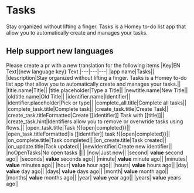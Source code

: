 # Tasks

Stay organized without lifting a finger. Tasks is a Homey to-do list app that allow you to automatically create and manages your tasks.

## Help support new languages
Please create a pr with a new translation for the following items
|Key|EN Text|{new language key} Text
|---|---|---|
|app name|Tasks||
|description|Stay organized without lifting a finger. Tasks is a Homey to-do list app that allow you to automatically create and manages your tasks.||
|title.name|Title||
|title.placeholder|Type a Title||
|newtitle.name|New Title||
|oldtitle.name|Old Title||
|identifier.name|Identifier||
|identifier.placeholder|Pick or type||
|complete_all.title|Complete all tasks||
|complete_task.title|Complete task||
|create_task.title|Create Task||
|create_task.titleFormatted|Create [[identifier]] Task with [[title]]||
|create_task.hint|Identifiers allow you to remove or overwride tasks using flows.||
|open_task.title|Task !{{open\|completed}}||
|open_task.titleFormatted|Is [[identifier]] task !{{open\|completed}}||
|on_complete.title|Task completed||
|on_create.title|Task created||
|on_update.title|Task updated||
|newIdentifier|Create new identifier||
|noOpenTasks|No open tasks 🎉||
|now|Just now||
|second| __value__ second ago||
|seconds| __value__ seconds ago||
|minute| __value__ minute ago||
|minutes| __value__ minutes ago||
|hour| __value__ hour ago||
|hours| __value__ hours ago||
|day| __value__ day ago||
|days| __value__ days ago||
|month| __value__ month ago||
|months| __value__ months ago||
|year| __value__ year ago||
|years| __value__ years ago||